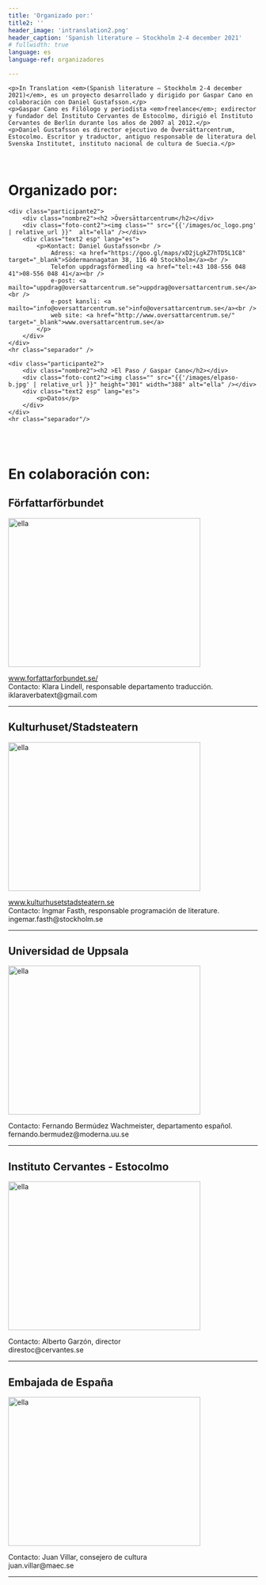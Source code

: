 ```yaml
---
title: 'Organizado por:'
title2: ''
header_image: 'intranslation2.png'
header_caption: 'Spanish literature – Stockholm 2-4 december 2021'
# fullwidth: true
language: es
language-ref: organizadores

---
```


<!--more-->
<div class="organizadores">

    <p>In Translation <em>(Spanish literature – Stockholm 2-4 december 2021)</em>, es un proyecto desarrollado y dirigido por Gaspar Cano en colaboración con Daniel Gustafsson.</p>
    <p>Gaspar Cano es Filólogo y periodista <em>freelance</em>; exdirector y fundador del Instituto Cervantes de Estocolmo, dirigió el Instituto Cervantes de Berlín durante los años de 2007 al 2012.</p>
    <p>Daniel Gustafsson es director ejecutivo de Översättarcentrum, Estocolmo. Escritor y traductor, antiguo responsable de literatura del Svenska Institutet, instituto nacional de cultura de Suecia.</p>

<br />
<h1>Organizado por:</h1>

    <div class="participante2">
        <div class="nombre2"><h2 >Översättarcentrum</h2></div>    
        <div class="foto-cont2"><img class="" src="{{'/images/oc_logo.png' | relative_url }}"  alt="ella" /></div>
        <div class="text2 esp" lang="es">
            <p>Kontact: Daniel Gustafsson<br />
                Adress: <a href="https://goo.gl/maps/xD2jLgkZ7hTD5L1C8" target="_blank">Södermannagatan 38, 116 40 Stockholm</a><br />
                Telefon uppdragsförmedling <a href="tel:+43 108-556 048 41">08-556 048 41</a><br />
                e-post: <a mailto="uppdrag@oversattarcentrum.se">uppdrag@oversattarcentrum.se</a><br />
                e-post kansli: <a mailto="info@oversattarcentrum.se">info@oversattarcentrum.se</a><br />
                web site: <a href="http://www.oversattarcentrum.se/" target="_blank">www.oversattarcentrum.se</a>
            </p>      
        </div>
    </div>
    <hr class="separador" />

    <div class="participante2">
        <div class="nombre2"><h2 >El Paso / Gaspar Cano</h2></div>    
        <div class="foto-cont2"><img class="" src="{{'/images/elpaso-b.jpg' | relative_url }}" height="301" width="388" alt="ella" /></div>
        <div class="text2 esp" lang="es">
            <p>Datos</p>      
        </div>
    </div>
    <hr class="separador"/>


<br /><br />



<h1>En colaboración con:</h1>

<div class="participante2">
    <div class="nombre2"><h2 >Författarförbundet</h2></div>    
    <div class="foto-cont2"><img class="" src="{{'/images/logo.png' | relative_url }}" height="301" width="388" alt="ella" /></div>
    <div class="text2 esp" lang="es">
        <p><a href="https://forfattarforbundet.se/" target="_blank">www.forfattarforbundet.se/</a><br />
        Contacto: Klara Lindell, responsable departamento traducción. <br />
        <a mailto="klaraverbatext@gmail.com">iklaraverbatext@gmail.com</a>
        </p>        
    </div>
</div>
<hr class="separador"/>

<div class="participante2">
    <div class="nombre2"><h2 >Kulturhuset/Stadsteatern</h2></div>    
    <div class="foto-cont2"><img class="" src="{{'/images/khst_logo.svg' | relative_url }}" height="301" width="388" alt="ella" /></div>
    <div class="text2 esp" lang="es">
        <p><a href="https://kulturhusetstadsteatern.se/" target="_blank">www.kulturhusetstadsteatern.se</a><br />
        Contacto: Ingmar Fasth, responsable programación de literature. <br />
        <a mailto="ingemar.fasth@stockholm.se">ingemar.fasth@stockholm.se</a>
        </p>      
    </div>
</div>
<hr class="separador"/>

<div class="participante2">
    <div class="nombre2"><h2 >Universidad de Uppsala</h2></div>    
    <div class="foto-cont2"><img class="" src="{{'/images/UU_logo.jpg' | relative_url }}" height="301" width="388" alt="ella" /></div>
    <div class="text2 esp" lang="es">
        <p>Contacto: Fernando Bermúdez Wachmeister, departamento español.<br />
        <a mailto="fernando.bermudez@moderna.uu.se">fernando.bermudez@moderna.uu.se</a>
        </p>      
    </div>
</div>
<hr class="separador"/>

<div class="participante2">
    <div class="nombre2"><h2 >Instituto Cervantes - Estocolmo</h2></div>    
    <div class="foto-cont2"><img class="" src="{{'images/logo.inst.cerv.png' | relative_url }}" height="301" width="388" alt="ella" /></div>
    <div class="text2 esp" lang="es">
        <p>Contacto: Alberto Garzón, director<br />
            <a mailto="direstoc@cervantes.se">direstoc@cervantes.se</a>
        </p>      
    </div>
</div>
<hr class="separador"/>

<div class="participante2">
    <div class="nombre2"><h2 >Embajada de España</h2></div>    
    <div class="foto-cont2"><img class="" src="{{'/images/embajada.png' | relative_url }}" height="301" width="388" alt="ella" /></div>
    <div class="text2 esp" lang="es">
        <p>Contacto: Juan Villar, consejero de cultura<br />
        <a mailto="juan.villar@maec.se">juan.villar@maec.se</a>
        </p>      
    </div>
</div>
<hr class="separador"/>


</div>